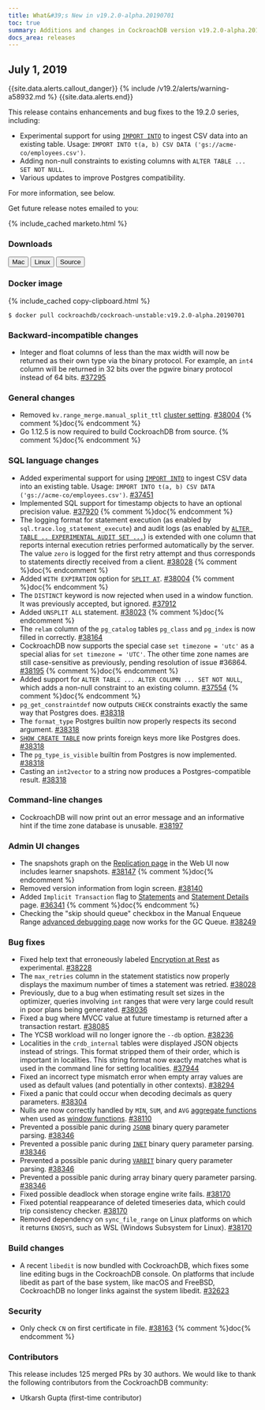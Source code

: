 ```yaml
---
title: What&#39;s New in v19.2.0-alpha.20190701
toc: true
summary: Additions and changes in CockroachDB version v19.2.0-alpha.20190701 since version v19.2.0-alpha.20190606
docs_area: releases
---
```


## July 1, 2019

{{site.data.alerts.callout_danger}}
{% include /v19.2/alerts/warning-a58932.md %}
{{site.data.alerts.end}}

This release contains enhancements and bug fixes to the 19.2.0 series, including:

- Experimental support for using [`IMPORT INTO`](../v19.2/import-into.html) to ingest CSV data into an existing table. Usage: `IMPORT INTO t(a, b) CSV DATA ('gs://acme-co/employees.csv')`.
- Adding non-null constraints to existing columns with `ALTER TABLE ... SET NOT NULL`.
- Various updates to improve Postgres compatibility.

For more information, see below.

Get future release notes emailed to you:

{% include_cached marketo.html %}

### Downloads

<div id="os-tabs" class="clearfix os-tabs_button-outline-primary">
    <a href="https://binaries.cockroachdb.com/cockroach-v19.2.0-alpha.20190701.darwin-10.9-amd64.tgz"><button id="mac" data-eventcategory="mac-binary-release-notes">Mac</button></a>
    <a href="https://binaries.cockroachdb.com/cockroach-v19.2.0-alpha.20190701.linux-amd64.tgz"><button id="linux" data-eventcategory="linux-binary-release-notes">Linux</button></a>
    <a href="https://binaries.cockroachdb.com/cockroach-v19.2.0-alpha.20190701.src.tgz"><button id="source" data-eventcategory="source-release-notes">Source</button></a>
</div>

### Docker image

{% include_cached copy-clipboard.html %}
~~~shell
$ docker pull cockroachdb/cockroach-unstable:v19.2.0-alpha.20190701
~~~

### Backward-incompatible changes

- Integer and float columns of less than the max width will now be returned as their own type via the binary protocol. For example, an `int4` column will be returned in 32 bits over the pgwire binary protocol instead of 64 bits. [#37295][#37295]

### General changes

- Removed `kv.range_merge.manual_split_ttl` [cluster setting](../v19.2/cluster-settings.html). [#38004][#38004] {% comment %}doc{% endcomment %}
- Go 1.12.5 is now required to build CockroachDB from source. {% comment %}doc{% endcomment %}

### SQL language changes

- Added experimental support for using [`IMPORT INTO`](../v19.2/import-into.html) to ingest CSV data into an existing table. Usage: `IMPORT INTO t(a, b) CSV DATA ('gs://acme-co/employees.csv')`. [#37451][#37451]
- Implemented SQL support for timestamp objects to have an optional precision value. [#37920][#37920] {% comment %}doc{% endcomment %}
- The logging format for statement execution (as enabled by `sql.trace.log_statement_execute`) and audit logs (as enabled by [`ALTER TABLE .. EXPERIMENTAL AUDIT SET ...`](../v19.2/experimental-audit.html)) is extended with one column that reports internal execution retries performed automatically by the server. The value `zero` is logged for the first retry attempt and thus corresponds to statements directly received from a client. [#38028][#38028] {% comment %}doc{% endcomment %}
- Added `WITH EXPIRATION` option for [`SPLIT AT`](../v19.2/split-at.html). [#38004][#38004] {% comment %}doc{% endcomment %}
- The `DISTINCT` keyword is now rejected when used in a window function. It was previously accepted, but ignored. [#37912][#37912]
- Added `UNSPLIT ALL` statement. [#38023][#38023] {% comment %}doc{% endcomment %}
- The `relam` column of the `pg_catalog` tables `pg_class` and `pg_index` is now filled in correctly. [#38164][#38164]
- CockroachDB now supports the special case `set timezone = 'utc'` as a special alias for `set timezone = 'UTC'`. The other time zone names are still case-sensitive as previously, pending resolution of issue #36864. [#38195][#38195] {% comment %}doc{% endcomment %}
- Added support for `ALTER TABLE ... ALTER COLUMN ... SET NOT NULL`, which adds a non-null constraint to an existing column. [#37554][#37554] {% comment %}doc{% endcomment %}
- `pg_get_constraintdef` now outputs `CHECK` constraints exactly the same way that Postgres does. [#38318][#38318]
- The `format_type` Postgres builtin now properly respects its second argument. [#38318][#38318]
- [`SHOW CREATE TABLE`](../v19.2/show-create.html) now prints foreign keys more like Postgres does. [#38318][#38318]
- The `pg_type_is_visible` builtin from Postgres is now implemented. [#38318][#38318]
- Casting an `int2vector` to a string now produces a Postgres-compatible result. [#38318][#38318]

### Command-line changes

- CockroachDB will now print out an error message and an informative hint if the time zone database is unusable. [#38197][#38197]

### Admin UI changes

- The snapshots graph on the [Replication page](../v19.2/admin-ui-replication-dashboard.html) in the Web UI now includes learner snapshots. [#38147][#38147] {% comment %}doc{% endcomment %}
- Removed version information from login screen. [#38140][#38140]
- Added `Implicit Transaction` flag to [Statements](../v19.2/admin-ui-statements-page.html) and [Statement Details](../v19.2/admin-ui-statements-page.html#statement-details-page) page. [#36341][#36341] {% comment %}doc{% endcomment %}
- Checking the "skip should queue" checkbox in the Manual Enqueue Range [advanced debugging page](../v19.2/admin-ui-debug-pages.html) now works for the GC Queue. [#38249][#38249]

### Bug fixes

- Fixed help text that erroneously labeled [Encryption at Rest](../v19.2/encryption.html) as experimental. [#38228][#38228]
- The `max_retries` column in the statement statistics now properly displays the maximum number of times a statement was retried. [#38028][#38028]
- Previously, due to a bug when estimating result set sizes in the optimizer, queries involving `int` ranges that were very large could result in poor plans being generated. [#38036][#38036]
- Fixed a bug where MVCC value at future timestamp is returned after a transaction restart. [#38085][#38085]
- The YCSB workload will no longer ignore the `--db` option. [#38236][#38236]
- Localities in the `crdb_internal` tables were displayed JSON objects instead of strings. This format stripped them of their order, which is important in localities. This string format now exactly matches what is used in the command line for setting localities. [#37944][#37944]
- Fixed an incorrect type mismatch error when empty array values are used as default values (and potentially in other contexts). [#38294][#38294]
- Fixed a panic that could occur when decoding decimals as query parameters. [#38304][#38304]
- Nulls are now correctly handled by `MIN`, `SUM`, and `AVG` [aggregate functions](../v19.2/functions-and-operators.html#aggregate-functions) when used as [window functions](../v19.2/window-functions.html). [#38110][#38110]
- Prevented a possible panic during [`JSONB`](../v19.2/jsonb.html) binary query parameter parsing. [#38346][#38346]
- Prevented a possible panic during [`INET`](../v19.2/inet.html) binary query parameter parsing. [#38346][#38346]
- Prevented a possible panic during [`VARBIT`](../v19.2/bit.html) binary query parameter parsing. [#38346][#38346]
- Prevented a possible panic during array binary query parameter parsing. [#38346][#38346]
- Fixed possible deadlock when storage engine write fails. [#38170][#38170]
- Fixed potential reappearance of deleted timeseries data, which could trip consistency checker. [#38170][#38170]
- Removed dependency on `sync_file_range` on Linux platforms on which it returns `ENOSYS`, such as WSL (Windows Subsystem for Linux). [#38170][#38170]

### Build changes

- A recent `libedit` is now bundled with CockroachDB, which fixes some line editing bugs in the CockroachDB console. On platforms that include libedit as part of the base system, like macOS and FreeBSD, CockroachDB no longer links against the system libedit. [#32623][#32623]

### Security

- Only check `CN` on first certificate in file. [#38163][#38163] {% comment %}doc{% endcomment %}

### Contributors

This release includes 125 merged PRs by 30 authors.
We would like to thank the following contributors from the CockroachDB community:

- Utkarsh Gupta (first-time contributor)

[#32623]: https://github.com/cockroachdb/cockroach/pull/32623
[#36341]: https://github.com/cockroachdb/cockroach/pull/36341
[#37295]: https://github.com/cockroachdb/cockroach/pull/37295
[#37554]: https://github.com/cockroachdb/cockroach/pull/37554
[#37912]: https://github.com/cockroachdb/cockroach/pull/37912
[#37920]: https://github.com/cockroachdb/cockroach/pull/37920
[#37944]: https://github.com/cockroachdb/cockroach/pull/37944
[#37966]: https://github.com/cockroachdb/cockroach/pull/37966
[#38004]: https://github.com/cockroachdb/cockroach/pull/38004
[#38023]: https://github.com/cockroachdb/cockroach/pull/38023
[#38028]: https://github.com/cockroachdb/cockroach/pull/38028
[#38036]: https://github.com/cockroachdb/cockroach/pull/38036
[#38085]: https://github.com/cockroachdb/cockroach/pull/38085
[#38110]: https://github.com/cockroachdb/cockroach/pull/38110
[#38140]: https://github.com/cockroachdb/cockroach/pull/38140
[#38147]: https://github.com/cockroachdb/cockroach/pull/38147
[#38163]: https://github.com/cockroachdb/cockroach/pull/38163
[#38164]: https://github.com/cockroachdb/cockroach/pull/38164
[#38170]: https://github.com/cockroachdb/cockroach/pull/38170
[#38195]: https://github.com/cockroachdb/cockroach/pull/38195
[#38197]: https://github.com/cockroachdb/cockroach/pull/38197
[#38228]: https://github.com/cockroachdb/cockroach/pull/38228
[#38236]: https://github.com/cockroachdb/cockroach/pull/38236
[#38249]: https://github.com/cockroachdb/cockroach/pull/38249
[#38294]: https://github.com/cockroachdb/cockroach/pull/38294
[#38304]: https://github.com/cockroachdb/cockroach/pull/38304
[#38318]: https://github.com/cockroachdb/cockroach/pull/38318
[#38346]: https://github.com/cockroachdb/cockroach/pull/38346
[#37451]: https://github.com/cockroachdb/cockroach/pull/37451
